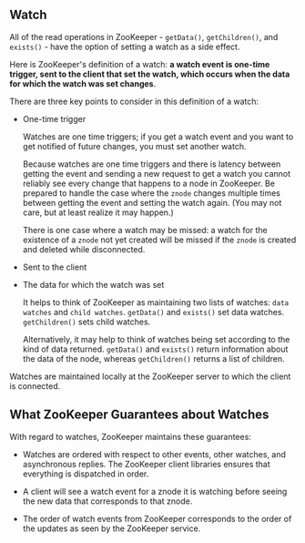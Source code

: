 Watch
---
All of the read operations in ZooKeeper - `getData()`, `getChildren()`, and `exists()` - have the option of setting a watch as a side effect.

Here is ZooKeeper's definition of a watch: **a watch event is one-time trigger, sent to the client that set the watch, which occurs when the data for which the watch was set changes**.

There are three key points to consider in this definition of a watch:

* One-time trigger

    Watches are one time triggers; if you get a watch event and you want to get notified of future changes, you must set another watch.

    Because watches are one time triggers and there is latency between getting the event and sending a new request to get a watch you cannot reliably see every change that happens to a node in ZooKeeper. Be prepared to handle the case where the `znode` changes multiple times between getting the event and setting the watch again. (You may not care, but at least realize it may happen.)

    There is one case where a watch may be missed: a watch for the existence of a `znode` not yet created will be missed if the `znode` is created and deleted while disconnected.


* Sent to the client

* The data for which the watch was set

    It helps to think of ZooKeeper as maintaining two lists of watches: `data watches` and `child watches`. `getData()` and `exists()` set data watches. `getChildren()` sets child watches.

    Alternatively, it may help to think of watches being set according to the kind of data returned. `getData()` and `exists()` return information about the data of the node, whereas `getChildren()` returns a list of children.


Watches are maintained locally at the ZooKeeper server to which the client is connected.


## What ZooKeeper Guarantees about Watches

With regard to watches, ZooKeeper maintains these guarantees:

* Watches are ordered with respect to other events, other watches, and asynchronous replies. The ZooKeeper client libraries ensures that everything is dispatched in order.

* A client will see a watch event for a znode it is watching before seeing the new data that corresponds to that znode.

* The order of watch events from ZooKeeper corresponds to the order of the updates as seen by the ZooKeeper service.

